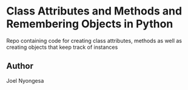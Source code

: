 # Class Attributes and Methods and Remembering Objects in Python

Repo containing code for creating class attributes, methods as well as creating objects that keep track of instances

## Author

Joel Nyongesa
